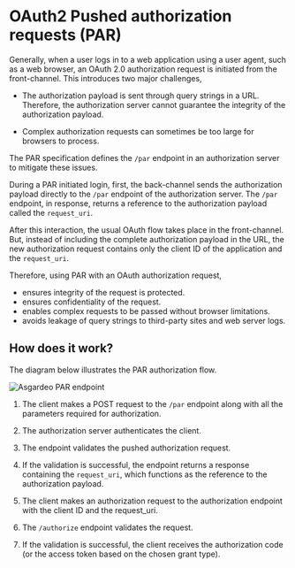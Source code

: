 # OAuth2 Pushed authorization requests (PAR)

Generally, when a user logs in to a web application using a user agent, such as a web browser, an OAuth 2.0 authorization request is initiated from the front-channel. This introduces two major challenges,

- The authorization payload is sent through query strings in a URL. Therefore, the authorization server cannot guarantee the integrity of the authorization payload.

- Complex authorization requests can sometimes be too large for browsers to process.

The PAR specification defines the `/par` endpoint in an authorization server to mitigate these issues.

During a PAR initiated login, first, the back-channel sends the authorization payload directly to the `/par` endpoint of the authorization server.  The `/par` endpoint, in response, returns a reference to the authorization payload called the `request_uri`.

After this interaction, the usual OAuth flow takes place in the front-channel. But, instead of including the complete authorization payload in the URL, the new authorization request contains only the client ID of the application and the `request_uri`.

Therefore, using PAR with an OAuth authorization request,

- ensures integrity of the request is protected.
- ensures confidentiality of the request.
- enables complex requests to be passed without browser limitations.
- avoids leakage of query strings to third-party sites and web server logs.

## How does it work?

The diagram below illustrates the PAR authorization flow.

![Asgardeo PAR endpoint]({{base_path}}/assets/img/references/asgardeo-par-endpoint.png)

1. The client makes a POST request to the `/par` endpoint along with all the parameters required for authorization.

2. The authorization server authenticates the client.

3. The endpoint validates the pushed authorization request.

4. If the validation is successful, the endpoint returns a response containing the `request_uri`, which functions as the reference to the authorization payload.

5. The client makes an authorization request to the authorization endpoint with the client ID and the request_uri.

6. The `/authorize` endpoint validates the request.

7. If the validation is successful, the client receives the authorization code (or the access token based on the chosen grant type).